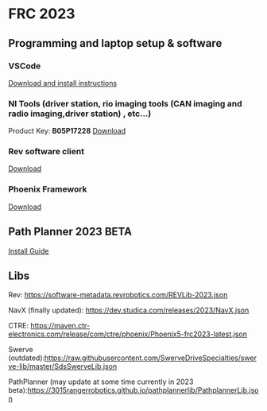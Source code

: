 # FRC 2023

## Programming and laptop setup & software

### VSCode
[Download and install instructions](https://docs.wpilib.org/en/stable/docs/zero-to-robot/step-2/wpilib-setup.html)

### NI Tools (driver station, rio imaging tools (CAN imaging and radio imaging,driver station) , etc...)
Product Key: **B05P17228**
[Download](https://www.ni.com/en-us/support/downloads/drivers/download.frc-game-tools.html#473762)

### Rev software client
[Download](https://www.revrobotics.com/software/)


### Phoenix Framework
[Download](https://store.ctr-electronics.com/software/)

## Path Planner 2023 BETA
[Install Guide](https://github.com/mjansen4857/pathplanner/wiki/PathPlannerLib:-Installing)


## Libs

Rev: https://software-metadata.revrobotics.com/REVLib-2023.json

NavX (finally updated): https://dev.studica.com/releases/2023/NavX.json

CTRE: https://maven.ctr-electronics.com/release/com/ctre/phoenix/Phoenix5-frc2023-latest.json

Swerve (outdated):https://raw.githubusercontent.com/SwerveDriveSpecialties/swerve-lib/master/SdsSwerveLib.json

PathPlanner (may update at some time currently in 2023 beta):https://3015rangerrobotics.github.io/pathplannerlib/PathplannerLib.json



